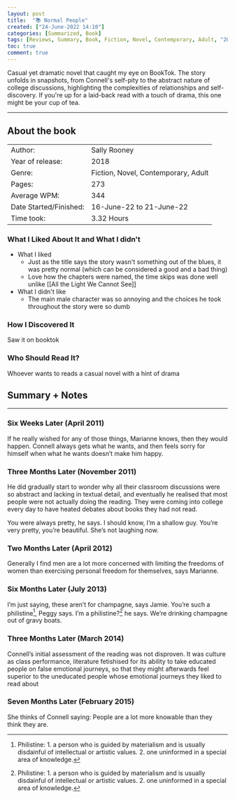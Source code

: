 ```yaml
---
layout: post
title:  "📚 Normal People"
created: ["24-June-2022 14:10"]
categories: [Summarized, Book]
tags: [Reviews, Summary, Book, Fiction, Novel, Contemporary, Adult, "2018"]
toc: true
comment: true
---
```


Casual yet dramatic novel that caught my eye on BookTok. The story unfolds in snapshots, from Connell's self-pity to the abstract nature of college discussions, highlighting the complexities of relationships and self-discovery. If you're up for a laid-back read with a touch of drama, this one might be your cup of tea.

---
## About the book

|                       |        |
| :---------------------- | :------- |
| Author:                | Sally Rooney        |
| Year of release:       | 2018        |
| Genre:                 | Fiction, Novel, Contemporary, Adult        |
| Pages:                 | 273        |
| Average WPM:           | 344        |
| Date Started/Finished: | 16-June-22 to 21-June-22  |
| Time took:             | 3.32 Hours |

### What I Liked About It and What I didn't
- What I liked
	- Just as the title says the story wasn't something out of the blues, it was pretty normal (which can be considered a good and a bad thing)
	- Love how the chapters were named, the time skips was done well unlike [[All the Light We Cannot See]]
- What I didn't like
	- The main male character was so annoying and the choices he took throughout the story were so dumb

### How I Discovered It
Saw it on booktok

### Who Should Read It?
Whoever wants to reads a casual novel with a hint of drama

## Summary + Notes
---
### Six Weeks Later (April 2011)
If he really wished for any of those things, Marianne knows, then they would happen. Connell always gets what he wants, and then feels sorry for himself when what he wants doesn’t make him happy.

### Three Months Later (November 2011)
He did gradually start to wonder why all their classroom discussions were so abstract and lacking in textual detail, and eventually he realised that most people were not actually doing the reading. They were coming into college every day to have heated debates about books they had not read.

You were always pretty, he says. I should know, I’m a shallow guy. You’re very pretty, you’re beautiful. She’s not laughing now.

### Two Months Later (April 2012)
Generally I find men are a lot more concerned with limiting the freedoms of women than exercising personal freedom for themselves, says Marianne.

### Six Months Later (July 2013)
I’m just saying, these aren’t for champagne, says Jamie. You’re such a philistine[^1], Peggy says. I’m a philistine?[^1] he says. We’re drinking champagne out of gravy boats.

### Three Months Later (March 2014)
Connell’s initial assessment of the reading was not disproven. It was culture as class performance, literature fetishised for its ability to take educated people on false emotional journeys, so that they might afterwards feel superior to the uneducated people whose emotional journeys they liked to read about

### Seven Months Later (February 2015)
She thinks of Connell saying: People are a lot more knowable than they think they are.


[^1]: Philistine: 1. a person who is guided by materialism and is usually disdainful of intellectual or artistic values. 2. one uninformed in a special area of knowledge.